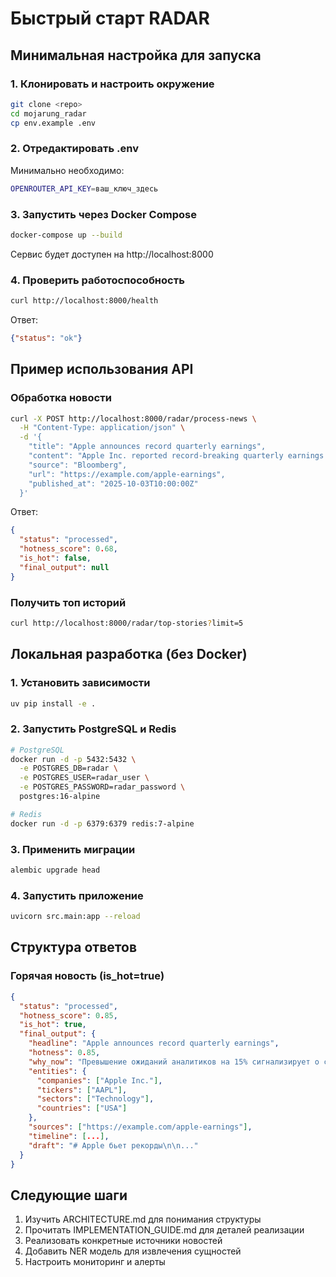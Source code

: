 # Быстрый старт RADAR

## Минимальная настройка для запуска

### 1. Клонировать и настроить окружение

```bash
git clone <repo>
cd mojarung_radar
cp env.example .env
```

### 2. Отредактировать .env

Минимально необходимо:
```bash
OPENROUTER_API_KEY=ваш_ключ_здесь
```

### 3. Запустить через Docker Compose

```bash
docker-compose up --build
```

Сервис будет доступен на http://localhost:8000

### 4. Проверить работоспособность

```bash
curl http://localhost:8000/health
```

Ответ:
```json
{"status": "ok"}
```

## Пример использования API

### Обработка новости

```bash
curl -X POST http://localhost:8000/radar/process-news \
  -H "Content-Type: application/json" \
  -d '{
    "title": "Apple announces record quarterly earnings",
    "content": "Apple Inc. reported record-breaking quarterly earnings today, exceeding analyst expectations by 15%. The company cited strong iPhone sales and growth in services revenue as key drivers.",
    "source": "Bloomberg",
    "url": "https://example.com/apple-earnings",
    "published_at": "2025-10-03T10:00:00Z"
  }'
```

Ответ:
```json
{
  "status": "processed",
  "hotness_score": 0.68,
  "is_hot": false,
  "final_output": null
}
```

### Получить топ историй

```bash
curl http://localhost:8000/radar/top-stories?limit=5
```

## Локальная разработка (без Docker)

### 1. Установить зависимости

```bash
uv pip install -e .
```

### 2. Запустить PostgreSQL и Redis

```bash
# PostgreSQL
docker run -d -p 5432:5432 \
  -e POSTGRES_DB=radar \
  -e POSTGRES_USER=radar_user \
  -e POSTGRES_PASSWORD=radar_password \
  postgres:16-alpine

# Redis
docker run -d -p 6379:6379 redis:7-alpine
```

### 3. Применить миграции

```bash
alembic upgrade head
```

### 4. Запустить приложение

```bash
uvicorn src.main:app --reload
```

## Структура ответов

### Горячая новость (is_hot=true)

```json
{
  "status": "processed",
  "hotness_score": 0.85,
  "is_hot": true,
  "final_output": {
    "headline": "Apple announces record quarterly earnings",
    "hotness": 0.85,
    "why_now": "Превышение ожиданий аналитиков на 15% сигнализирует о сильной позиции компании",
    "entities": {
      "companies": ["Apple Inc."],
      "tickers": ["AAPL"],
      "sectors": ["Technology"],
      "countries": ["USA"]
    },
    "sources": ["https://example.com/apple-earnings"],
    "timeline": [...],
    "draft": "# Apple бьет рекорды\n\n..."
  }
}
```

## Следующие шаги

1. Изучить ARCHITECTURE.md для понимания структуры
2. Прочитать IMPLEMENTATION_GUIDE.md для деталей реализации
3. Реализовать конкретные источники новостей
4. Добавить NER модель для извлечения сущностей
5. Настроить мониторинг и алерты

